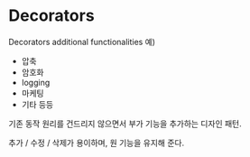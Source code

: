 # Decorators

Decorators additional functionalities
예)

- 압축
- 암호화
- logging
- 마케팅
- 기타 등등



기존 동작 원리를 건드리지 않으면서 부가 기능을 추가하는 디자인 패턴.

추가 / 수정 / 삭제가 용이하며, 원 기능을 유지해 준다.